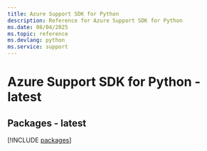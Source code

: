 ```yaml
---
title: Azure Support SDK for Python
description: Reference for Azure Support SDK for Python
ms.date: 08/04/2025
ms.topic: reference
ms.devlang: python
ms.service: support
---
```

# Azure Support SDK for Python - latest
## Packages - latest
[!INCLUDE [packages](support-index.md)]